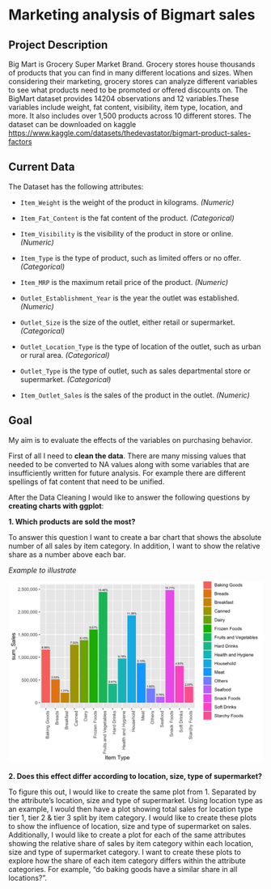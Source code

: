 # Marketing analysis of Bigmart sales

## Project Description

Big Mart is Grocery Super Market Brand. Grocery stores house thousands
of products that you can find in many different locations and sizes.
When considering their marketing, grocery stores can analyze different
variables to see what products need to be promoted or offered discounts
on. The BigMart dataset provides 14204 observations and 12
variables.These variables include weight, fat content, visibility, item
type, location, and more. It also includes over 1,500 products across 10
different stores. The dataset can be downloaded on kaggle
<https://www.kaggle.com/datasets/thedevastator/bigmart-product-sales-factors>

## Current Data

The Dataset has the following attributes:
<p>

-   `Item_Weight` is the weight of the product in kilograms. *(Numeric)*
    <p>
-   `Item_Fat_Content` is the fat content of the product.
    *(Categorical)*
    <p>
-   `Item_Visibility` is the visibility of the product in store or
    online. *(Numeric)*
    <p>
-   `Item_Type` is the type of product, such as limited offers or no
    offer. *(Categorical)*
    <p>
-   `Item_MRP` is the maximum retail price of the product. *(Numeric)*
    <p>
-   `Outlet_Establishment_Year` is the year the outlet was established.
    *(Numeric)*
    <p>
-   `Outlet_Size` is the size of the outlet, either retail or
    supermarket. *(Categorical)*
    <p>
-   `Outlet_Location_Type` is the type of location of the outlet, such
    as urban or rural area. *(Categorical)*
    <p>
-   `Outlet_Type` is the type of outlet, such as sales departmental
    store or supermarket. *(Categorical)*
    <p>
-   `Item_Outlet_Sales` is the sales of the product in the outlet.
    *(Numeric)*
    <p>

## Goal

My aim is to evaluate the effects of the variables on purchasing
behavior.

First of all I need to **clean the data**. There are many missing values
that needed to be converted to NA values along with some variables that
are insufficiently written for future analysis. For example there are
different spellings of fat content that need to be unified.

After the Data Cleaning I would like to answer the following questions
by **creating charts with ggplot**:

**1. Which products are sold the most?**

To answer this question I want to create a bar chart that shows the
absolute number of all sales by item category. In addition, I want to
show the relative share as a number above each bar.

*Example to illustrate*
<p>

![](Example.png)

**2. Does this effect differ according to location, size, type of
supermarket?**

To figure this out, I would like to create the same plot from 1.
Separated by the attribute’s location, size and type of supermarket.
Using location type as an example, I would then have a plot showing
total sales for location type tier 1, tier 2 & tier 3 split by item
category. I would like to create these plots to show the influence of
location, size and type of supermarket on sales. Additionally, I would
like to create a plot for each of the same attributes showing the
relative share of sales by item category within each location, size and
type of supermarket category. I want to create these plots to explore
how the share of each item category differs within the attribute
categories. For example, “do baking goods have a similar share in all
locations?”.
